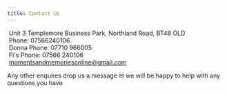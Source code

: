 ```yaml
---
title: Contact Us
---
```

 Unit 3 Templemore Business Park, Northland Road, BT48 OLD\
 Phone: 07566240106\
 Donna Phone: 07710 966005\
 Fi's Phone: 07566 240106\
 momentsandmemoriesonline@gmail.com

Any other enquires drop us a message ✉ we will be happy to help with any questions you have